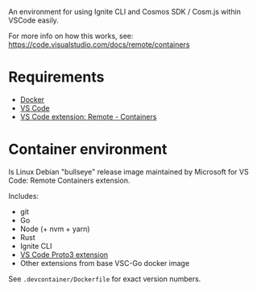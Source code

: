 An environment for using Ignite CLI and Cosmos SDK / Cosm.js within VSCode easily.

For more info on how this works, see: https://code.visualstudio.com/docs/remote/containers

# Requirements

- [Docker](https://docs.docker.com/get-docker/)
- [VS Code](https://code.visualstudio.com/Download)
- [VS Code extension: Remote - Containers](https://marketplace.visualstudio.com/items?itemName=ms-vscode-remote.remote-containers)

# Container environment

Is Linux Debian "bullseye" release image maintained by Microsoft for VS Code: Remote Containers extension.

Includes:
- git
- Go
- Node (+ nvm + yarn)
- Rust
- Ignite CLI
- [VS Code Proto3 extension](https://marketplace.visualstudio.com/items?itemName=zxh404.vscode-proto3)
- Other extensions from base VSC-Go docker image

See `.devcontainer/Dockerfile` for exact version numbers.
